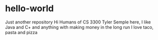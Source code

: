 # hello-world
Just another repository
Hi Humans of CS 3300
Tyler Semple here, I like Java and C+ and anything with making money in the long run
I love taco, pasta and pizza
